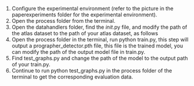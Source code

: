 1. Configure the experimental environment (refer to the picture in the paperexperiments folder for the experimental environment).
2. Open the process folder from the terminal.
3. Open the datahandlers folder, find the _init_.py file, and modify the path of the atlas dataset to the path of your atlas dataset, as follows
4. Open the process folder in the terminal, run python train.py, this step will output a prographer_detector.pth file, this file is the trained model, you can modify the path of the output model file in train.py.
5. Find test_graphs.py and change the path of the model to the output path of your train.py.
6. Continue to run python test_graphs.py in the process folder of the terminal to get the corresponding evaluation data.

